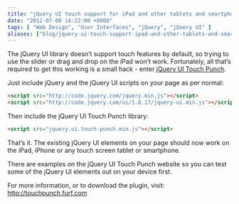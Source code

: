 ```yaml
---
title: "jQuery UI touch support for iPad and other tablets and smartphones"
date: "2012-07-08 14:22:00 +0000"
tags: [ "Web Design", "User Interfaces", "jQuery", "jQuery UI" ]
aliases: ["blog/jquery-ui-touch-support-ipad-and-other-tablets-and-smartphones"]
---
```

The jQuery UI library doesn’t support touch features by default, so trying to use the slider or drag and drop on the iPad won’t work. Fortunately, all that’s required to get this working is a small hack - enter [jQuery UI Touch Punch](http://touchpunch.furf.com).

<!--more-->

Just include jQuery and the jQuery UI scripts on your page as per normal:

```html
<script src="http://code.jquery.com/jquery.min.js"></script>
<script src="http://code.jquery.com/ui/1.8.17/jquery-ui.min.js"></script>
```

Then include the jQuery UI Touch Punch library:

```html
<script src="jquery.ui.touch-punch.min.js"></script>
```

That’s it. The existing jQuery UI elements on your page should now work on the iPad, iPhone or any touch screen tablet or smartphone.

There are examples on the jQuery UI Touch Punch website so you can test some of the jQuery UI elements out on your device first.

For more information, or to download the plugin, visit: <http://touchpunch.furf.com>